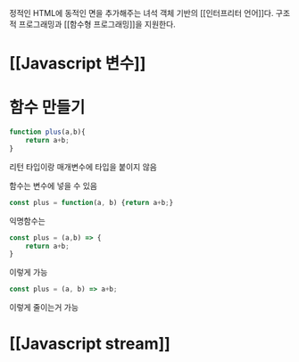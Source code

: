 
정적인 HTML에 동적인 면을 추가해주는 녀석
객체 기반의 [[인터프리터 언어]]다.
구조적 프로그래밍과 [[함수형 프로그래밍]]을 지원한다.

# [[Javascript 변수]]


# 함수 만들기
```javascript
function plus(a,b){
	return a+b;
}
```
리턴 타입이랑 매개변수에 타입을 붙이지 않음


함수는 변수에 넣을 수 있음
```javascript
const plus = function(a, b) {return a+b;}
```

익명함수는
```javascript
const plus = (a,b) => {
	return a+b;
}
```
이렇게 가능

```javascript
const plus = (a, b) => a+b;
```
이렇게 줄이는거 가능

# [[Javascript stream]]
